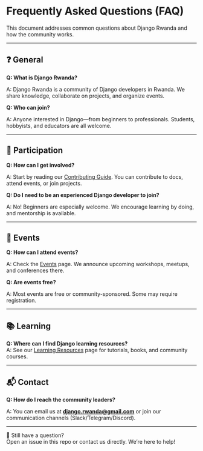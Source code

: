 # Frequently Asked Questions (FAQ)

This document addresses common questions about Django Rwanda and how the community works.  

---

## ❓ General

**Q: What is Django Rwanda?**  

A: Django Rwanda is a community of Django developers in Rwanda. We share knowledge, collaborate on projects, and organize events.  

**Q: Who can join?**  

A: Anyone interested in Django—from beginners to professionals. Students, hobbyists, and educators are all welcome.  

---

## 🤝 Participation

**Q: How can I get involved?**  

A: Start by reading our [Contributing Guide](./CONTRIBUTING.md). You can contribute to docs, attend events, or join projects.  

**Q: Do I need to be an experienced Django developer to join?**  

A: No! Beginners are especially welcome. We encourage learning by doing, and mentorship is available.  

---

## 📅 Events

**Q: How can I attend events?**  

A: Check the [Events](./EVENTS.md) page. We announce upcoming workshops, meetups, and conferences there.  

**Q: Are events free?**  

A: Most events are free or community-sponsored. Some may require registration.  

---

## 📚 Learning

**Q: Where can I find Django learning resources?**  
A: See our [Learning Resources](./LEARNING_RESOURCES.md) page for tutorials, books, and community courses.  

---

## 📬 Contact

**Q: How do I reach the community leaders?**  

A: You can email us at **django.rwanda@gmail.com** or join our communication channels (Slack/Telegram/Discord).  

---

🙋 Still have a question?  
Open an issue in this repo or contact us directly. We’re here to help!
